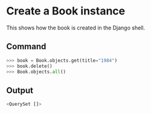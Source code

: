 # Create a Book instance

This shows how the book is created in the Django shell.

## Command
```python
>>> book = Book.objects.get(title="1984")
>>> book.delete()
>>> Book.objects.all()
```

## Output
```bash
<QuerySet []>
```
